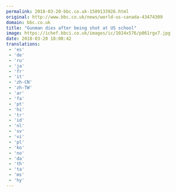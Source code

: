 ```yaml
---
permalink: 2018-03-20-bbc.co.uk-1589133926.html
original: http://www.bbc.co.uk/news/world-us-canada-43474309
domain: bbc.co.uk
title: "Gunman dies after being shot at US school"
image: https://ichef.bbci.co.uk/images/ic/1024x576/p061rgx7.jpg
date: 2018-03-20 18:08:42
translations: 
 - 'es'
 - 'de'
 - 'ru'
 - 'ja'
 - 'fr'
 - 'it'
 - 'zh-CN'
 - 'zh-TW'
 - 'ar'
 - 'fa'
 - 'pt'
 - 'hi'
 - 'tr'
 - 'id'
 - 'nl'
 - 'sv'
 - 'vi'
 - 'pl'
 - 'ko'
 - 'no'
 - 'da'
 - 'th'
 - 'ta'
 - 'ms'
 - 'hy'
---
```


